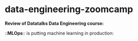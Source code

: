 # data-engineering-zoomcamp
**Review of Datatalks Data Engineering course:**  

::**MLOps**:: is putting machine learning in production:

